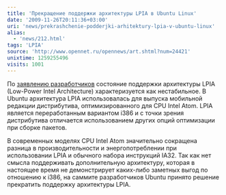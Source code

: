 ```yaml
---
title: 'Прекращение поддержки архитектуры LPIA в Ubuntu Linux'
date: '2009-11-26T20:11:36+03:00'
uri: 'news/prekrashchenie-podderjki-arhitektury-lpia-v-ubuntu-linux'
alias: 
  - 'news/212.html'
tags: 'LPIA'
source: 'http://www.opennet.ru/opennews/art.shtml?num=24421'
unixtime: 1259255496
visits: 1001
---
```

По [заявлению разработчиков](https://lists.ubuntu.com/archives/ubuntu-devel-announce/2009-November/000643.html) состояние поддержки архитектуры LPIA (Low-Power Intel Architecture) характеризуется как нестабильное. В Ubuntu архитектура LPIA использовалась для выпуска мобильной редакции дистрибутива, оптимизированного для CPU Intel Atom. LPIA является переработанным вариантом i386 и с точки зрения дистрибутива отличается использованием других опций оптимизации при сборке пакетов.

В современных моделях CPU Intel Atom значительно сокращена разница в производительности и энергопотреблении при использовании LPIA и обычного набора инструкций IA32. Так как нет смысла поддерживать дополнительную архитектуру, которая в настоящее время не демонстрирует каких-либо заметных выгод по отношению к i386, на саммите разработчиков Ubuntu принято решение прекратить поддержку архитектуры LPIA.
